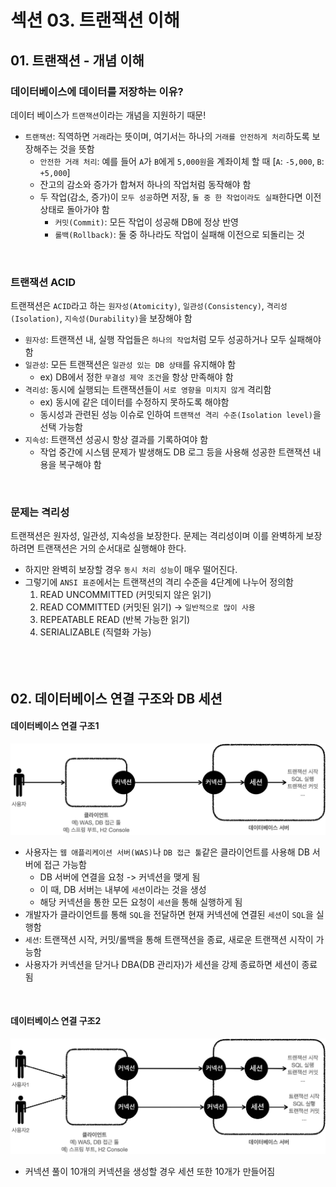 # 섹션 03. 트랜잭션 이해
## 01. 트랜잭션 - 개념 이해
### 데이터베이스에 데이터를 저장하는 이유?
데이터 베이스가 `트랜잭션`이라는 개념을 지원하기 때문!  
- `트랜잭션`: 직역하면 `거래`라는 뜻이며, 여기서는 하나의 `거래를 안전하게 처리`하도록 보장해주는 것을 뜻함
  - `안전한 거래 처리`: 예를 들어 `A`가 `B`에게 `5,000원`을 계좌이체 할 때 [`A`: `-5,000`, `B`: `+5,000`]
  - 잔고의 감소와 증가가 합쳐저 하나의 작업처럼 동작해야 함
  - 두 작업(감소, 증가)이 `모두 성공`하면 저장, `둘 중 한 작업이라도 실패`한다면 이전 상태로 돌아가야 함
    - `커밋(Commit)`: 모든 작업이 성공해 DB에 정상 반영
    - `롤백(Rollback)`: 둘 중 하나라도 작업이 실패해 이전으로 되돌리는 것  
<br/>

### 트랜잭션 ACID
트랜잭션은 `ACID`라고 하는 `원자성(Atomicity)`, `일관성(Consistency)`, `격리성(Isolation)`, `지속성(Durability)`을 보장해야 함
- `원자성`: 트랜잭션 내, 실행 작업들은 `하나의 작업`처럼 모두 성공하거나 모두 실패해야 함
- `일관성`: 모든 트랜잭션은 `일관성 있는 DB 상태`를 유지해야 함
  - ex) DB에서 정한 `무결성 제약 조건`을 항상 만족해야 함
- `격리성`: 동시에 실행되는 트랜잭션들이 `서로 영향을 미치지 않게` 격리함
  - ex) 동시에 같은 데이터를 수정하지 못하도록 해야함
  - 동시성과 관련된 성능 이슈로 인하여 `트랜잭션 격리 수준(Isolation level)`을 선택 가능함
- `지속성`: 트랜잭션 성공시 항상 결과를 기록하여야 함
  - 작업 중간에 시스템 문제가 발생해도 DB 로그 등을 사용해 성공한 트랜잭션 내용을 복구해야 함  
<br/>

### 문제는 격리성
트랜잭션은 원자성, 일관성, 지속성을 보장한다. 문제는 격리성이며 이를 완벽하게 보장하려면 트랜잭션은 거의 순서대로 실행해야 한다.
- 하지만 완벽히 보장할 경우 `동시 처리 성능`이 매우 떨어진다.
- 그렇기에 `ANSI 표준`에서는 트랜잭션의 격리 수준을 4단계에 나누어 정의함
  1. READ UNCOMMITTED (커밋되지 않은 읽기)
  2. READ COMMITTED (커밋된 읽기) -> `일반적으로 많이 사용`
  3. REPEATABLE READ (반복 가능한 읽기)
  4. SERIALIZABLE (직렬화 가능)  
<br/><br/><br/>

## 02. 데이터베이스 연결 구조와 DB 세션
#### 데이터베이스 연결 구조1
![img_001](img/img_001.jpg)
- 사용자는 `웹 애플리케이션 서버(WAS)`나 `DB 접근 툴`같은 클라이언트를 사용해 DB 서버에 접근 가능함
  - DB 서버에 연결을 요청 -> 커넥션을 맺게 됨
  - 이 때, DB 서버는 내부에 `세션`이라는 것을 생성
  - 해당 커넥션을 통한 모든 요청이 `세션`을 통해 실행하게 됨
- 개발자가 클라이언트를 통해 `SQL`을 전달하면 현재 커넥션에 연결된 `세션`이 `SQL`을 실행함
- `세션`: 트랜잭션 시작, 커밋/롤백을 통해 트랜잭션을 종료, 새로운 트랜잭션 시작이 가능함
- 사용자가 커넥션을 닫거나 DBA(DB 관리자)가 세션을 강제 종료하면 세션이 종료됨  
<br/>

#### 데이터베이스 연결 구조2
![img_002](img/img_002.jpg)
- 커넥션 풀이 10개의 커넥션을 생성할 경우 세션 또한 10개가 만들어짐